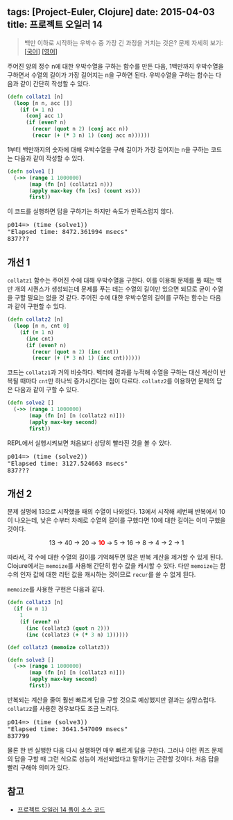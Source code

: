 tags: [Project-Euler, Clojure]
date: 2015-04-03
title: 프로젝트 오일러 14
---
> 백만 이하로 시작하는 우박수 중 가장 긴 과정을 거치는 것은?
> 문제 자세히 보기: [[국어]](http://euler.synap.co.kr/prob_detail.php?id=14) [[영어]](https://projecteuler.net/problem=14)

주어진 양의 정수 n에 대한 우박수열을 구하는 함수를 만든 다음, 1백만까지 우박수열을 구하면서 수열의 길이가 가장 길어지는 n을 구하면 된다. 우박수열을 구하는 함수는 다음과 같이 간단히 작성할 수 있다.<!--more-->

```clojure
(defn collatz1 [n]
  (loop [n n, acc []]
    (if (= 1 n)
      (conj acc 1)
      (if (even? n)
        (recur (quot n 2) (conj acc n))
        (recur (+ (* 3 n) 1) (conj acc n))))))
```

1부터 백만까지의 숫자에 대해 우박수열을 구해 길이가 가장 길어지는 n을 구하는 코드는 다음과 같이 작성할 수 있다.

```clojure
(defn solve1 []
  (->> (range 1 1000000)
       (map (fn [n] (collatz1 n)))
       (apply max-key (fn [xs] (count xs)))
       first))
```

이 코드를 실행하면 답을 구하기는 하지만 속도가 만족스럽지 않다.

<pre class="console">
p014=> (time (solve1))
"Elapsed time: 8472.361994 msecs"
837???
</pre>

## 개선 1
`collatz1` 함수는 주어진 수에 대해 우박수열을 구한다. 이를 이용해 문제를 풀 때는 백만 개의 시퀀스가 생성되는데 문제를 푸는 데는 수열의 길이만 있으면 되므로 굳이 수열을 구할 필요는 없을 것 같다. 주어진 수에 대한 우박수열의 길이를 구하는 함수는 다음과 같이 구현할 수 있다.

```clojure
(defn collatz2 [n]
  (loop [n n, cnt 0]
    (if (= 1 n)
      (inc cnt)
      (if (even? n)
        (recur (quot n 2) (inc cnt))
        (recur (+ (* 3 n) 1) (inc cnt))))))
```

코드는 `collatz1`과 거의 비슷하다. 벡터에 결과를 누적해 수열을 구하는 대신 계산이 반복될 때마다 `cnt`만 하나씩 증가시킨다는 점이 다르다. `collatz2`를 이용하면 문제의 답은 다음과 같이 구할 수 있다.

```clojure
(defn solve2 []
  (->> (range 1 1000000)
       (map (fn [n] [n (collatz2 n)]))
       (apply max-key second)
       first))
```

REPL에서 실행시켜보면 처음보다 상당히 빨라진 것을 볼 수 있다.

<pre class="console">
p014=> (time (solve2))
"Elapsed time: 3127.524663 msecs"
837???
</pre>

## 개선 2
문제 설명에 13으로 시작했을 때의 수열이 나와있다. 13에서 시작해 세번째 반복에서 10이 나오는데, 낮은 수부터 차례로 수열의 길이를 구했다면 10에 대한 길이는 이미 구했을 것이다.

<div style="text-align:center">
13 → 40 → 20 → <span style="font-weight:bold;color:red">10</span> → 5 → 16 → 8 → 4 → 2 → 1
</div>

따라서, 각 수에 대한 수열의 길이를 기억해두면 많은 반복 계산을 제거할 수 있게 된다. Clojure에서는 `memoize`를 사용해 간단히 함수 값을 캐시할 수 있다. 다만 `memoize`는 함수의 인자 값에 대한 리턴 값을 캐시하는 것이므로 `recur`를 쓸 수 없게 된다.

`memoize`를 사용한 구현은 다음과 같다.

```clojure
(defn collatz3 [n]
  (if (= n 1)
    1
    (if (even? n)
      (inc (collatz3 (quot n 2)))
      (inc (collatz3 (+ (* 3 n) 1))))))

(def collatz3 (memoize collatz3))

(defn solve3 []
  (->> (range 1 1000000)
       (map (fn [n] [n (collatz3 n)]))
       (apply max-key second)
       first))
```

반복되는 계산을 줄여 훨씬 빠르게 답을 구할 것으로 예상했지만 결과는 실망스럽다. `collatz2`를 사용한 경우보다도 조금 느리다.

<pre class="console">
p014=> (time (solve3))
"Elapsed time: 3641.547009 msecs"
837799
</pre>

물론 한 번 실행한 다음 다시 실행하면 매우 빠르게 답을 구한다. 그러나 이런 퀴즈 문제의 답을 구할 때 그런 식으로 성능이 개선되었다고 말하기는 곤란할 것이다. 처음 답을 빨리 구해야 의미가 있다.

## 참고
* [프로젝트 오일러 14 풀이 소스 코드](https://github.com/ntalbs/euler/blob/master/src/p014.clj)
